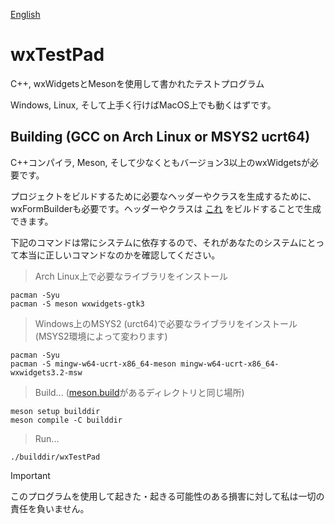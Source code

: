 [English](/README.md)
# wxTestPad

C++, wxWidgetsとMesonを使用して書かれたテストプログラム

Windows, Linux, そして上手く行けばMacOS上でも動くはずです。

## Building (GCC on Arch Linux or MSYS2 ucrt64)

C++コンパイラ, Meson, そして少なくともバージョン3以上のwxWidgetsが必要です。

プロジェクトをビルドするために必要なヘッダーやクラスを生成するために、wxFormBuilderも必要です。ヘッダーやクラスは [これ](/gui/buildergen/TpGUI.fbp) をビルドすることで生成できます。

下記のコマンドは常にシステムに依存するので、それがあなたのシステムにとって本当に正しいコマンドなのかを確認してください。

> Arch Linux上で必要なライブラリをインストール
```console
pacman -Syu
pacman -S meson wxwidgets-gtk3
```

> Windows上のMSYS2 (urct64)で必要なライブラリをインストール (MSYS2環境によって変わります)
```console
pacman -Syu
pacman -S mingw-w64-ucrt-x86_64-meson mingw-w64-ucrt-x86_64-wxwidgets3.2-msw
```

> Build... ([meson.build](/meson.build)があるディレクトリと同じ場所)
```console
meson setup builddir
meson compile -C builddir
```

> Run...
```console
./builddir/wxTestPad
```

> [!IMPORTANT]
> このプログラムを使用して起きた・起きる可能性のある損害に対して私は一切の責任を負いません。
